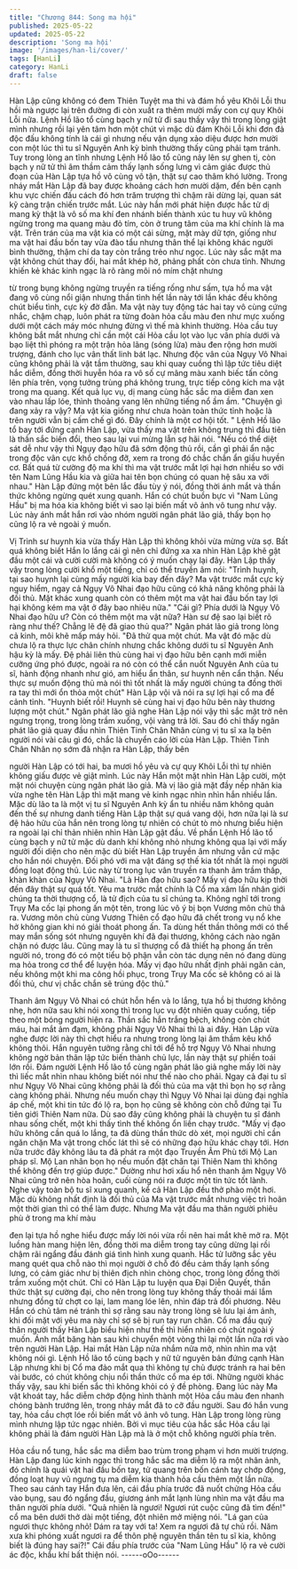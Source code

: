 ```yaml
---
title: "Chương 844: Song ma hội"
published: 2025-05-22
updated: 2025-05-22
description: 'Song ma hội'
image: '/images/han-li/cover/'
tags: [HanLi]
category: HanLi
draft: false
---
```


Hàn Lập cũng không có đem Thiên Tuyệt ma thi và đám hồ yêu
Khôi Lỗi thu hồi mà ngược lại trên đường đi còn xuất ra thêm
mười mấy con cự quy Khôi Lỗi nữa.
Lệnh Hồ lão tổ cùng bạch y nữ tử đi sau thấy vậy thì trong lòng
giật mình nhưng rồi lại yên tâm hơn một chút vì mặc dù đám Khôi
Lỗi khi đơn đả độc đấu không tính là cái gì nhưng nếu vận dụng
xảo diệu được hơn mười con một lúc thì tu sĩ Nguyên Anh kỳ bình
thường thấy cũng phải tạm tránh.
Tuy trong lòng an tĩnh nhưng Lệnh Hồ lão tổ cũng nảy lên sự
ghen tị, còn bạch y nữ tử thì âm thầm cảm thấy lạnh sống lưng vì
cảm giác được thủ đoạn của Hàn Lập tựa hồ vô cùng vô tận, thật
sự cao thâm khó lường.
Trong nháy mắt Hàn Lập đã bay được khoảng cách hơn mười
dặm, đến bên cạnh khu vực chiến đấu cách đó hơn trăm trượng
thì chậm rãi dừng lại, quan sát kỹ càng trận chiến trước mắt.
Lúc này hắn mới phát hiện được hắc tử dị mang kỳ thật là vô số
ma khí đen nhánh biến thành xúc tu huy vũ không ngừng trong
ma quang màu đỏ tím, còn ở trung tâm của ma khí chính là ma
vật.
Trên trán của ma vật kia có một cái sừng, mặt mày dữ tợn, giống
như ma vật hai đầu bốn tay vừa đào tẩu nhưng thân thể lại không
khác người bình thường, thậm chí da tay còn trắng trẻo như
ngọc.
Lúc này sắc mặt ma vật không chút thay đổi, hai mắt khép hờ,
phảng phất còn chưa tỉnh.
Nhưng khiến kẻ khác kinh ngạc là rõ ràng môi nó mím chặt nhưng

từ trong bụng không ngừng truyền ra tiếng rống như sấm, tựa hồ
ma vật đang vô cùng nổi giận nhưng thần tình hết lần này tới lần
khác đều không chút biểu tình, cực kỳ đờ đẫn.
Ma vật này tuy động tác hai tay vô cùng cứng nhắc, chậm chạp,
luôn phát ra từng đoàn hỏa cầu màu đen như mực xuống dưới
một cách máy móc nhưng đừng vì thế mà khinh thường. Hỏa cầu
tuy không bắt mắt nhưng chỉ cần một cái Hỏa cầu lọt vào lục vân
phía dưới và bạo liệt thì phóng ra một trận hỏa lãng (sóng lửa)
màu đen rộng hơn mười trượng, đánh cho lục vân thất linh bát
lạc.
Nhưng độc vân của Ngụy Vô Nhai cũng không phải là vật tầm
thường, sau khi quay cuồng thì lập tức tiêu diệt hắc diễm, đồng
thời huyễn hóa ra vô số cự mãng màu xanh biếc tấn công lên
phía trên, vọng tưởng trùng phá không trung, trực tiếp công kích
ma vật trong ma quang.
Kết quả lục vụ, dị mang cùng hắc sắc ma diễm đan xen vào nhau
lấp lóe, thình thoảng vang lên những tiếng nổ ầm ầm.
"Chuyện gì đang xảy ra vậy? Ma vật kia giống như chưa hoàn
toàn thức tỉnh hoặc là trên người vẫn bị cấm chế gì đó. Đây chính
là một cơ hội tốt. " Lệnh Hồ lão tổ bay tới đứng cạnh Hàn Lập,
vừa thấy ma vật trên không trung thì đầu tiên là thần sắc biến đổi,
theo sau lại vui mừng lẫn sợ hãi nói.
"Nếu có thể diệt sát dễ như vậy thì Ngụy đạo hữu đã sớm động
thủ rồi, cần gì phải ẩn nặc trong độc vân cực khổ chống đỡ, xem
ra trong đó chắc chắn ẩn giấu huyền cơ. Bất quá từ cường độ ma
khí thì ma vật trước mắt lợi hại hơn nhiều so với tên Nam Lũng
Hầu kia và giữa hai tên bọn chúng có quan hệ sâu xa với nhau."
Hàn Lập đứng một bên lắc đầu tùy ý nói, đồng thời ánh mắt và
thần thức không ngừng quét xung quanh.
Hắn có chút buồn bực vì "Nam Lũng Hầu" bị ma hóa kia không
biết vì sao lại biến mất vô ảnh vô tung như vậy. Lúc này ánh mắt
hắn rơi vào nhóm người ngân phát lão giả, thấy bọn họ cũng lộ ra
vẻ ngoài ý muốn.

Vị Trình sư huynh kia vừa thấy Hàn Lập thì không khỏi vừa mừng
vừa sợ.
Bất quá không biết Hắn lo lắng cái gì nên chỉ đứng xa xa nhìn
Hàn Lập khẽ gật đầu một cái và cười cười mà không có ý muốn
chạy lại đây.
Hàn Lập thấy vậy trong lòng cười khổ một tiếng, chỉ có thể truyền
âm nói:
"Trình huynh, tại sao huynh lại cùng mấy người kia bay đến đây?
Ma vật trước mắt cực kỳ nguy hiểm, ngay cả Ngụy Vô Nhai đạo
hữu cũng có khả năng không phải là đối thủ. Mặt khác xung
quanh còn có thêm một ma vật hai đầu bốn tay lợi hại không kém
ma vật ở đây bao nhiêu nữa."
"Cái gì? Phía dưới là Ngụy Vô Nhai đạo hữu ư? Còn có thêm một
ma vật nữa?
Hàn sư đệ sao lại biết rõ ràng như thế? Chẳng lẽ đệ đã giao thủ
qua?" Ngân phát lão giả trong lòng cả kinh, môi khẽ mấp máy hỏi.
"Đã thử qua một chút. Ma vật đó mặc dù chưa lộ ra thực lực chân
chính nhưng chắc không dưới tu sĩ Nguyên Anh hậu kỳ là mấy. Đệ
phải liên thủ cùng hai vị đạo hữu bên cạnh mới miễn cưỡng ứng
phó được, ngoài ra nó còn có thể cắn nuốt Nguyên Anh của tu sĩ,
hành động nhanh như gió, am hiểu ẩn thân, sư huynh nên cẩn
thận. Nếu thực sự muốn động thủ mà nói thì tốt nhất là mấy người
chúng ta đồng thời ra tay thì mới ổn thỏa một chút" Hàn Lập vội
vã nói ra sự lợi hại cổ ma để cảnh tỉnh.
"Huynh biết rồi! Huynh sẽ cùng hai vị đạo hữu bên này thương
lượng một chút." Ngân phát lão giả nghe Hàn Lập nói vậy thì sắc
mặt trở nên ngưng trọng, trong lòng trầm xuống, vội vàng trả lời.
Sau đó chỉ thấy ngân phát lão giả quay đầu nhìn Thiên Tinh Chân
Nhân cùng vị tu sĩ xa lạ bên người nói vài câu gì đó, chắc là
chuyển cáo lời của Hàn Lập.
Thiên Tinh Chân Nhân nọ sớm đã nhận ra Hàn Lập, thấy bên

người Hàn Lập có tới hai, ba mươi hồ yêu và cự quy Khôi Lỗi thì
tự nhiên không giấu được vẻ giật mình.
Lúc này Hắn một mặt nhìn Hàn Lập cười, một mặt nói chuyện
cùng ngân phát lão giả.
Mà vị lão giả mặt đầy nếp nhăn kia vừa nghe tên Hàn Lập thì mặt
mang vẻ kinh ngạc nhìn nhìn hắn nhiều lần.
Mặc dù lão ta là một vị tu sĩ Nguyên Anh kỳ ẩn tu nhiều năm
không quản đến thế sự nhưng danh tiếng Hàn Lập thật sự quá
vang dội, hơn nữa lại là sư đệ hảo hữu của hắn nên trong lòng tự
nhiên có chút tò mò nhưng biểu hiện ra ngoài lại chỉ thản nhiên
nhìn Hàn Lập gật đầu.
Về phần Lệnh Hồ lão tổ cùng bạch y nữ tử mặc dù danh khí
không nhỏ nhưng không qua lại với mấy người đối diện cho nên
mặc dù biết Hàn Lập truyền âm nhưng vẫn cứ mặc cho hắn nói
chuyện.
Đối phó với ma vật đáng sợ thế kia tốt nhất là mọi người đồng
loạt động thủ.
Lúc này từ trong lục vân truyền ra thanh âm trầm thấp, khàn khàn
của Ngụy Vô Nhai.
"Là Hàn đạo hữu sao? Mấy vị đạo hữu kịp thời đến đây thật sự
quá tốt. Yêu ma trước mắt chính là Cổ ma xâm lấn nhân giới
chúng ta thời thượng cổ, là tử địch của tu sĩ chúng ta. Không nghĩ
tới trong Trụy Ma cốc lại phong ấn một tên, trong lúc vô ý bị bọn
Vương môn chủ thả ra. Vương môn chủ cùng Vương Thiên cổ
đạo hữu đã chết trong vụ nổ khe hở không gian khi nó giải thoát
phong ấn. Ta dùng hết thần thông mới có thể may mắn sống sót
nhưng nguyên khí đã đại thương, không cách nào ngăn chặn nó
được lâu. Cũng may là tu sĩ thượng cổ đã thiết hạ phong ấn trên
người nó, trong đó có một tiểu bộ phận vẫn còn tác dụng nên nó
đang dùng ma hỏa trong cơ thể để luyện hóa. Mấy vị đạo hữu
nhất định phải ngăn cản, nếu không một khi ma công hồi phục,
trong Trụy Ma cốc sẽ không có ai là đối thủ, chư vị chắc chắn sẽ
trúng độc thủ."

Thanh âm Ngụy Vô Nhai có chút hỗn hển và lo lắng, tựa hồ bị
thương không nhẹ, hơn nữa sau khi nói xong thì trong lục vụ đột
nhiên quay cuồng, tiếp theo một bóng người hiện ra. Thần sắc
hắn trắng bệch, không còn chút máu, hai mắt ảm đạm, không
phải Ngụy Vô Nhai thì là ai đây.
Hàn Lập vừa nghe được lời này thì chợt hiểu ra nhưng trong lòng
lại âm thầm kêu khổ không thôi.
Hắn nguyên tưởng rằng chỉ tới để hỗ trợ Ngụy Vô Nhai nhưng
không ngờ bản thân lập tức biến thành chủ lực, lần này thật sự
phiền toái lớn rồi.
Đám người Lệnh Hồ lão tổ cùng ngân phát lão giả nghe mấy lời
này thì liếc mắt nhìn nhau không biết nói như thế nào cho phải.
Ngay cả đại tu sĩ như Ngụy Vô Nhai cũng không phải là đối thủ
của ma vật thì bọn họ sợ rằng càng không phải. Nhưng nếu muốn
chạy thì Ngụy Vô Nhai lại dùng đại nghĩa áp chế, một khi tin tức
đó lộ ra, bọn họ cũng sẽ không còn chỗ đứng tại Tu tiên giới
Thiên Nam nữa.
Dù sao đây cũng không phải là chuyện tu sĩ đánh nhau sống chết,
một khi thấy tình thế không ổn liền chạy trước.
"Mấy vị đạo hữu không cần quá lo lắng, ta đã dùng thần thức dò
xét, mọi người chỉ cần ngăn chặn Ma vật trong chốc lát thì sẽ có
những đạo hữu khác chạy tới. Hơn nữa trước đây không lâu ta đã
phát ra một đạo Truyền Âm Phù tới Mộ Lan pháp sĩ. Mộ Lan nhân
bọn họ nếu muốn đặt chân tại Thiên Nam thì không thể không
đến trợ giúp được." Dường như hơi xấu hổ nên thanh âm Ngụy
Vô Nhai cũng trở nên hòa hoãn, cuối cùng nói ra được một tin tức
tốt lành.
Nghe vậy toàn bộ tu sĩ xung quanh, kể cả Hàn Lập đều thở phào
một hơi. Mặc dù không nhất định là đối thủ của Ma vật trước mắt
nhưng việc trì hoãn một thời gian thì có thể làm được.
Nhưng Ma vật đầu ma thân người phiêu phù ở trong ma khí màu

đen lại tựa hồ nghe hiểu được mấy lời nói vừa rồi nên hai mắt
khẽ mở ra. Một luồng hàn mang hiện lên, đồng thời ma diễm
trong tay cũng dừng lại rồi chậm rãi ngẩng đầu đánh giá tình hình
xung quanh.
Hắc tử lưỡng sắc yêu mang quét qua chỗ nào thì mọi người ở
chỗ đó đều cảm thấy lạnh sống lưng, có cảm giác như bị thiên
địch nhìn chòng chọc, trong lòng đồng thời trầm xuống một chút.
Chỉ có Hàn Lập tu luyện qua Đại Diễn Quyết, thần thức thật sự
cường đại, cho nên trong lòng tuy không thấy thoải mái lắm
nhưng đồng tử chợt co lại, lam mang lóe lên, nhìn đáp trả đối
phương. Nêu Hắn có chủ tâm né tránh thì sợ rằng sau này trong
lòng sẽ lưu lại ám ảnh, khi đối mặt với yêu ma này chỉ sợ sẽ bị
run tay run chân.
Cổ ma đầu quỷ thân người thấy Hàn Lập biểu hiện như thế thì
hiển nhiên có chút ngoài ý muốn. Ánh mắt băng hàn sau khi
chuyển một vòng thì lại một lần nữa rơi vào trên người Hàn Lập.
Hai mắt Hàn Lập nửa nhắm nửa mở, nhìn nhìn ma vật không nói
gì.
Lệnh Hồ lão tổ cùng bạch y nữ tử nguyên bản đứng cạnh Hàn
Lập nhưng khi bị Cổ ma đảo mắt qua thì không tự chủ được tránh
ra hai bên vài bước, có chút không chịu nổi thần thức cổ ma ép
tới.
Những người khác thấy vậy, sau khi biến sắc thì không khỏi có ý
đề phòng.
Đang lúc này Ma vật khoát tay, hắc diễm chớp động hình thành
một Hỏa cầu màu đen nhanh chóng bành trướng lên, trong nháy
mắt đã to cỡ đầu người. Sau đó hắn vung tay, hỏa cầu chợt lóe
rồi biến mất vô ảnh vô tung.
Hàn Lập trong lòng rùng mình nhưng lập tức ngạc nhiên.
Bởi vì mục tiêu của hắc sắc Hỏa cầu lại không phải là đám người
Hàn Lập mà là ở một chỗ không người phía trên.

Hỏa cầu nổ tung, hắc sắc ma diễm bao trùm trong phạm vi hơn
mười trượng.
Hàn Lập đang lúc kinh ngạc thì trong hắc sắc ma diễm lộ ra một
nhân ảnh, đó chính là quái vật hai đầu bốn tay, tử quang trên bốn
cánh tay chớp động, đồng loạt huy vũ ngưng tụ ma diễm kia
thành hỏa cầu thêm một lần nữa.
Theo sau cánh tay Hắn đưa lên, cái đầu phía trước đã nuốt
chửng Hỏa cầu vào bụng, sau đó ngẩng đầu, giương ánh mắt
lạnh lùng nhìn ma vật đầu ma thân người phía dưới.
"Quả nhiên là ngươi! Ngươi rút cuộc cũng đã tìm đến!" cổ ma bên
dưới thở dài một tiếng, đột nhiên mở miệng nói.
"Lá gan của ngươi thực không nhỏ! Dám ra tay với ta! Xem ra
ngươi đã tự chủ rồi. Năm xưa khi phóng xuất ngươi ra để thôn
phệ nguyên thần tên tu sĩ kia, không biết là đúng hay sai?!" Cái
đầu phía trước của "Nam Lũng Hầu" lộ ra vẻ cười ác độc, khẩu
khí bất thiện nói.
------oOo------
